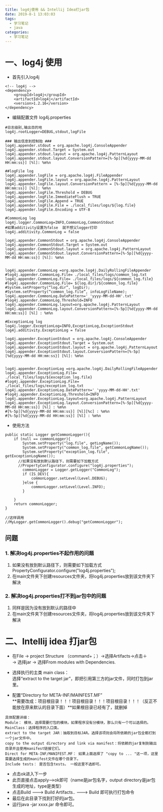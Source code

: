```yaml
---
title: log4j使用 && Intellij Idea打jar包
date: 2019-8-1 13:03:03
tags:
  - 学习笔记
  - java
categories: 
  - 学习笔记
---
```


# 一、log4j 使用
- 首先引入log4j

```
<!-- log4j -->
<dependency>
	<groupId>log4j</groupId>
	<artifactId>log4j</artifactId>
	<version>1.2.16</version>
</dependency>
```
- 编辑配置文件 log4j.properties

<!-- more -->


```
#日志级别,输出目的地  
log4j.rootLogger=DEBUG,stdout,logFile

### 输出信息到控制抬 ###
log4j.appender.stdout = org.apache.log4j.ConsoleAppender
log4j.appender.stdout.Target = System.out
log4j.appender.stdout.layout = org.apache.log4j.PatternLayout
log4j.appender.stdout.layout.ConversionPattern=[%-5p][%d{yyyy-MM-dd HH:mm:ss}] [%l]: %m%n

##logFile log
log4j.appender.logFile = org.apache.log4j.FileAppender
log4j.appender.logFile.layout = org.apache.log4j.PatternLayout
log4j.appender.logFile.layout.ConversionPattern = [%-5p][%d{yyyy-MM-dd HH:mm:ss}] [%l]: %m%n
log4j.appender.logFile.Threshold = DEBUG
log4j.appender.logFile.ImmediateFlush = TRUE
log4j.appender.logFile.Append = TRUE
log4j.appender.logFile.File = ./local_files/logs/${log.file}
log4j.appender.logFile.Encoding = UTF-8

#CommonLog log
log4j.logger.CommonLog=INFO,CommonLog,CommonStdout
#如果additivity设置为false  就不想父logger打印
log4j.additivity.CommonLog = false

log4j.appender.CommonStdout = org.apache.log4j.ConsoleAppender
log4j.appender.CommonStdout.Target = System.out
log4j.appender.CommonStdout.layout = org.apache.log4j.PatternLayout
log4j.appender.CommonStdout.layout.ConversionPattern=[%-5p][%d{yyyy-MM-dd HH:mm:ss}] [%l]: %m%n


log4j.appender.CommonLog =org.apache.log4j.DailyRollingFileAppender
#log4j.appender.CommonLog.File= ./local_files/logs/common_log.txt
log4j.appender.CommonLog.File= ./local_files/logs/${common_log.file}
#log4j.appender.CommonLog.File= ${log.dir}/${common_log.file}
#System.setProperty(“log.dir”, logDir);
#System.setProperty(“common_log.file”, infoLogFileName);
log4j.appender.CommonLog.DatePattern='_'yyyy-MM-dd-HH'.txt'
#log4j.appender.CommonLog.Threshold=INFO
log4j.appender.CommonLog.layout=org.apache.log4j.PatternLayout
log4j.appender.CommonLog.layout.ConversionPattern=[%-5p][%d{yyyy-MM-dd HH:mm:ss}] [%l] : %m%n

#ExceptionLog log
log4j.logger.ExceptionLog=INFO,ExceptionLog,ExceptionStdout
log4j.additivity.ExceptionLog = false

log4j.appender.ExceptionStdout = org.apache.log4j.ConsoleAppender
log4j.appender.ExceptionStdout.Target = System.out
log4j.appender.ExceptionStdout.layout = org.apache.log4j.PatternLayout
log4j.appender.ExceptionStdout.layout.ConversionPattern=[%-5p][%d{yyyy-MM-dd HH:mm:ss}] [%l]: %m%n


log4j.appender.ExceptionLog =org.apache.log4j.DailyRollingFileAppender
log4j.appender.ExceptionLog.File= ./local_files/logs/${exception_log.file}
#log4j.appender.ExceptionLog.File= ./local_files/logs/exception_log.txt
log4j.appender.ExceptionLog.DatePattern='_'yyyy-MM-dd-HH'.txt'
#log4j.appender.ExceptionLog.Threshold=INFO
log4j.appender.ExceptionLog.layout=org.apache.log4j.PatternLayout
log4j.appender.ExceptionLog.layout.ConversionPattern=[%-5p][%d{yyyy-MM-dd HH:mm:ss}] [%l] : %m%n
#[%-5p][%d{yyyy-MM-dd HH:mm:ss}] [%l][%c] : %m%n
#[%-5p][%d{yyyy-MM-dd HH:mm:ss}] [%l] : %m%n
```
- 使用方法

```
public static Logger getCommonLogger(){
    if (null == commonLogger){
        System.setProperty("log.file", getLogName());
        System.setProperty("common_log.file", getCommonLogName());
        System.setProperty("exception_log.file", getExceptionLogName());
	  //如果没有放到默认路径下，则需要如下加载方式
	  //PropertyConfigurator.configure("log4j.properties");
        commonLogger = Logger.getLogger("CommonLog");
        if (IS_DEV){
            commonLogger.setLevel(Level.DEBUG);
        }else {
            commonLogger.setLevel(Level.INFO);
        }

    }
    return commonLogger;
}

//这样调用
//MyLogger.getCommonLogger().debug("getCommonLogger");

```



## 问题
### 1. 解决log4j.properties不起作用的问题
1. 如果没有放到默认路径下，则需要如下加载方式
	PropertyConfigurator.configure("log4j.properties");
2. 在main文件夹下创建resources文件夹，将log4j.properties放到该文件夹下解决

### 2. 解决log4j.properties打不到jar包中的问题
1. 同样是因为没有放到默认的路径中
2. 在main文件夹下创建resources文件夹，将log4j.properties放到该文件夹下解决

# 二、Intellij idea  打jar包
- 在File -> project Structure （command+；）->选择Artifacts->点击＋    
  -> 选择jar  ->  选择From modules with Dependencies.

- 选择执行的主类 main class：   
选择“extract to the target jar”，即把引用第三方的jar文件，同时打包到jar里。

- 配置“Directory for META-INF/MAINFEST.MF”      
**需要改成：项目根目录！！！项目根目录！！！项目根目录！！！（反正不能放在原来默认的目录下面）**如果根目录已经有了，就删掉

```
具体配置详细：
Module： 模块，选择需要打包的模块。如果程序没有分模块，那么只有一个可以选择的。
MainClass：选择程序的入口类。
extract to the target JAR：抽取到目标JAR。选择该项则会将所依赖的jar包全都打到一个jar文件中。
copy to the output directory and link via manifest：将依赖的jar复制到输出目录并且使用manifest链接它们。
Direct for META-INF/MANIFEST.MF： 如果上面选择了 "copy to ... "这一项，这里需要选择生成的manifest文件在哪个目录下。
Include tests： 是否包含tests。 一般这里不选即可。
```
- 点击ok进入下一步
- 此页直接点击apply-->ok即可（name是jar包名字，output directory是jar包生成的地址，type是类型）
- 点击Build ---> Build Artifacts..  --->  Build 即可执行打包命令
- 最后在此目录下找到打好的jar包。
- 运行java -jar xxxx.jar 命令即可。
